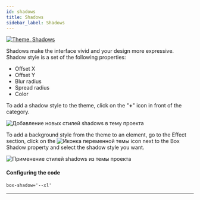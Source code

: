```yaml
---
id: shadows
title: Shadows
sidebar_label: Shadows
---
```


[![Theme. Shadows](https://img.youtube.com/vi/CDqjqIX7D0A/0.jpg)](https://www.youtube.com/watch?v=CDqjqIX7D0A)

Shadows make the interface vivid and your design more expressive. Shadow style is a set of the following properties:

-   Offset X
-   Offset Y
-   Blur radius
-   Spread radius
-   Color

To add a shadow style to the theme, click on the "**+**" icon in front of the category.

![Добавление новых стилей shadows в тему проекта](/scr/theme-panel-shadows-add.png)

To add a background style from the theme to an element, go to the Effect section, click on the
![Иконка переменной темы](/img/icon-theme-variable.svg)
icon next to the Box Shadow property and select the shadow style you want.

![Применение стилей shadows из темы проекта](/scr/theme-panel-shadows-apply.png)

#### Configuring the code

```
box-shadow='--xl'
```

---
